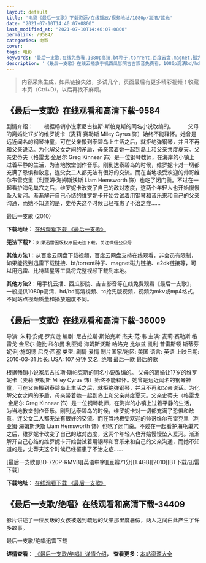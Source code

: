 ```yaml
---
layout: default
title: '电影《最后一支歌》下载资源/在线播放/视频地址/1080p/高清/蓝光'
date: "2021-07-10T14:40:07+0800"
last_modified_at: "2021-07-10T14:40:07+0800"
permalink: /9584/
categories: 电影
cover:
tags: 电影
keywords: '最后一支歌,在线免费看,1080p高清,bt种子,torrent,百度云盘,magnet,磁力链,迅雷下载资源'
description: '《最后一支歌》在线云播放手机西瓜影院吉吉影音免费看，1080p高清bd/hd未删减完整版和tc抢先枪版，mkv/mp4格式，附带bt/torrent种子、magnet/磁力链、百度云盘、网盘资源迅雷下载链接'
---
```


>内容采集生成，如果链接失效，多试几个，页面最后有更多精彩视频！收藏本页（Ctrl+D)，以后再找不麻烦。


## 《最后一支歌》在线观看和高清下载-9584

剧情介绍：　　根据畅销小说家尼古拉斯·斯帕克斯的同名小说改编的。  　　父母的离婚让17岁的维罗妮卡（麦莉·赛勒斯 Miley Cyrus 饰）始终不能释怀。她曾是远近闻名的钢琴神童，可在父亲搬到泰碧岛上生活之后，就拒绝弹钢琴，并且不再和父亲说话。为化解父女之间的矛盾，母亲带着她一起到岛上和父亲共度夏天。父亲史蒂夫（格雷戈·金尼尔 Greg Kinnear 饰）是一位钢琴教师，在海岸的小镇上过着平静的生活，为当地教堂创作音乐。刚到达泰碧岛的时候，维罗妮卡对一切都充满了恐惧和敌意，连父女二人都无法有很好的交流。而在当地极受欢迎的帅哥维尔布雷克里（利亚姆·海姆斯沃斯 Liam Hemsworth 饰）也吃了闭门羹。不过在一起看护海龟巢穴之后，维罗妮卡改变了自己的敌对态度，这两个年轻人也开始慢慢坠入爱河。渐渐解开自己心结的维罗妮卡开始尝试着用钢琴和音乐来和自己的父亲沟通，而她不知道的是，史蒂夫这个时候已经罹患了不治之症……


最后一支歌 (2010)

**下载地址**： [在线观看下载 《最后一支歌》](https://www.btbtdy.me/btdy/dy9284.html) 


**无法下载?**：`如果迅雷因版权原因无法下载，关注微信公众号 `

**其他方法1**：从百度云网盘下载视频，百度云网盘支持在线观看，非会员有限制，如果能找到迅雷下载链接、bt/torrent种子、magnet磁力链接、e2dk链接等，可以用迅雷、比特彗星等工具将完整视频下载到本地。

**其他方法2**：用手机云播、西瓜影院、吉吉影音等在线免费观看《最后一支歌》，一般提供1080p高清、hd/bd高清视频、tc抢先版视频，视频为mkv或mp4格式，不同站点视频质量和播放速度不同。


## 《最后一支歌》在线观看和高清下载-36009

导演: 朱莉·安妮·罗宾逊 编剧: 尼古拉斯·斯帕克斯 杰夫·范·韦 主演: 麦莉·赛勒斯 格雷戈·金尼尔 鲍比·科尔曼 利亚姆·海姆斯沃斯 哈洛克·比尔兹 凯利·普雷斯顿 斯蒂芬妮·利·施朗德 尼克·西塞 类型: 剧情 爱情 制片国家/地区: 美国 语言: 英语 上映日期: 2010-03-31 片长: USA: 107 分钟 又名: 绝唱 最后一歌 最后的歌

根据畅销小说家尼古拉斯·斯帕克斯的同名小说改编的。 父母的离婚让17岁的维罗妮卡（麦莉·赛勒斯 Miley Cyrus 饰）始终不能释怀。她曾是远近闻名的钢琴神童，可在父亲搬到泰碧岛上生活之后，就拒绝弹钢琴，并且不再和父亲说话。为化解父女之间的矛盾，母亲带着她一起到岛上和父亲共度夏天。父亲史蒂夫（格雷戈·金尼尔 Greg Kinnear 饰）是一位钢琴教师，在海岸的小镇上过着平静的生活，为当地教堂创作音乐。刚到达泰碧岛的时候，维罗妮卡对一切都充满了恐惧和敌意，连父女二人都无法有很好的交流。而在当地极受欢迎的帅哥维尔布雷克里（利亚姆·海姆斯沃斯 Liam Hemsworth 饰）也吃了闭门羹。不过在一起看护海龟巢穴之后，维罗妮卡改变了自己的敌对态度，这两个年轻人也开始慢慢坠入爱河。渐渐解开自己心结的维罗妮卡开始尝试着用钢琴和音乐来和自己的父亲沟通，而她不知道的是，史蒂夫这个时候已经罹患了不治之症……


[最后一支歌][BD-720P-RMVB][英语中字][豆瓣7.1分][1.4GB][2010][BT下载/迅雷下载]

**下载地址**： [在线观看下载 《最后一支歌》](https://www.btdx8.com/torrent/the_last_song_2014.html) 


## 《最后一支歌/绝唱》在线观看和高清下载-34409

影片讲述了一位反叛的女孩被送到疏远的父亲那里度暑假，两人之间由此产生了许多故事。


最后一支歌/绝唱迅雷下载

**详情查看**： [《最后一支歌/绝唱》详情介绍](/movie/34409/)， **查看更多**：[本站资源大全](/movie/t/all/)

